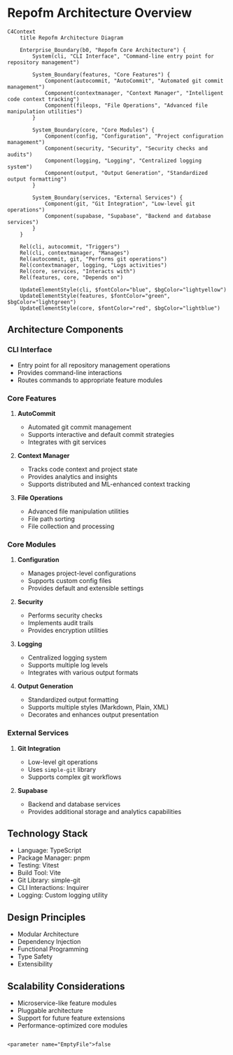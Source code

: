 # Repofm Architecture Overview

```mermaid
C4Context
    title Repofm Architecture Diagram

    Enterprise_Boundary(b0, "Repofm Core Architecture") {
        System(cli, "CLI Interface", "Command-line entry point for repository management")
        
        System_Boundary(features, "Core Features") {
            Component(autocommit, "AutoCommit", "Automated git commit management")
            Component(contextmanager, "Context Manager", "Intelligent code context tracking")
            Component(fileops, "File Operations", "Advanced file manipulation utilities")
        }

        System_Boundary(core, "Core Modules") {
            Component(config, "Configuration", "Project configuration management")
            Component(security, "Security", "Security checks and audits")
            Component(logging, "Logging", "Centralized logging system")
            Component(output, "Output Generation", "Standardized output formatting")
        }

        System_Boundary(services, "External Services") {
            Component(git, "Git Integration", "Low-level git operations")
            Component(supabase, "Supabase", "Backend and database services")
        }
    }

    Rel(cli, autocommit, "Triggers")
    Rel(cli, contextmanager, "Manages")
    Rel(autocommit, git, "Performs git operations")
    Rel(contextmanager, logging, "Logs activities")
    Rel(core, services, "Interacts with")
    Rel(features, core, "Depends on")

    UpdateElementStyle(cli, $fontColor="blue", $bgColor="lightyellow")
    UpdateElementStyle(features, $fontColor="green", $bgColor="lightgreen")
    UpdateElementStyle(core, $fontColor="red", $bgColor="lightblue")
```

## Architecture Components

### CLI Interface
- Entry point for all repository management operations
- Provides command-line interactions
- Routes commands to appropriate feature modules

### Core Features
1. **AutoCommit**
   - Automated git commit management
   - Supports interactive and default commit strategies
   - Integrates with git services

2. **Context Manager**
   - Tracks code context and project state
   - Provides analytics and insights
   - Supports distributed and ML-enhanced context tracking

3. **File Operations**
   - Advanced file manipulation utilities
   - File path sorting
   - File collection and processing

### Core Modules
1. **Configuration**
   - Manages project-level configurations
   - Supports custom config files
   - Provides default and extensible settings

2. **Security**
   - Performs security checks
   - Implements audit trails
   - Provides encryption utilities

3. **Logging**
   - Centralized logging system
   - Supports multiple log levels
   - Integrates with various output formats

4. **Output Generation**
   - Standardized output formatting
   - Supports multiple styles (Markdown, Plain, XML)
   - Decorates and enhances output presentation

### External Services
1. **Git Integration**
   - Low-level git operations
   - Uses `simple-git` library
   - Supports complex git workflows

2. **Supabase**
   - Backend and database services
   - Provides additional storage and analytics capabilities

## Technology Stack
- Language: TypeScript
- Package Manager: pnpm
- Testing: Vitest
- Build Tool: Vite
- Git Library: simple-git
- CLI Interactions: Inquirer
- Logging: Custom logging utility

## Design Principles
- Modular Architecture
- Dependency Injection
- Functional Programming
- Type Safety
- Extensibility

## Scalability Considerations
- Microservice-like feature modules
- Pluggable architecture
- Support for future feature extensions
- Performance-optimized core modules
```

<parameter name="EmptyFile">false
